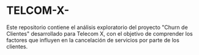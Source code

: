 # TELCOM-X-
Este repositorio contiene el análisis exploratorio del proyecto "Churn de Clientes" desarrollado para Telecom X, con el objetivo de comprender los factores que influyen en la cancelación de servicios por parte de los clientes.
